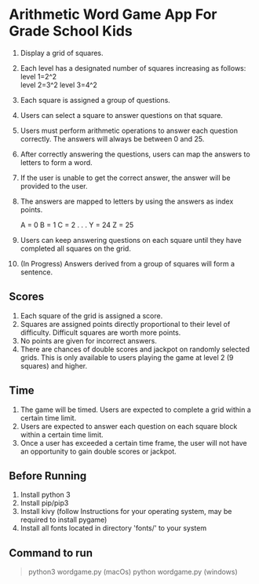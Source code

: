 # Arithmetic Word Game App For Grade School Kids

1. Display a grid of squares.
2. Each level has a designated number of squares increasing as follows:
    level 1=2^2  
    level 2=3^2
    level 3=4^2
3. Each square is assigned a group of questions.
4. Users can select a square to answer questions on that square.
5. Users must perform arithmetic operations to answer each question correctly. The answers will always be between 0 and 25.
6. After correctly answering the questions, users can map the answers to letters to form a word.
7. If the user is unable to get the correct answer, the answer will be provided to the user.
8. The answers are mapped to letters by using the answers as index points.

    A = 0
    B = 1
    C = 2
    .
    .
    .
    Y = 24
    Z = 25

9. Users can keep answering questions on each square until they have completed all squares on the grid.
10. (In Progress) Answers derived from a group of squares will form a sentence.

## Scores

1. Each square of the grid is assigned a score.
2. Squares are assigned points directly proportional to their level of difficulty. Difficult squares are worth more points.
3. No points are given for incorrect answers.
4. There are chances of double scores and jackpot on randomly selected grids. This is only available to users playing the game at            level 2 (9 squares) and higher.

## Time

1. The game will be timed. Users are expected to complete a grid within a certain time limit.
2. Users are expected to answer each question on each square block within a certain time limit.
3. Once a user has exceeded a certain time frame, the user will not have an opportunity to gain double scores or jackpot.

## Before Running

1. Install python 3
2. Install pip/pip3
3. Install kivy (follow Instructions for your operating system, may be required to install pygame)
4. Install all fonts located in directory 'fonts/' to your system

## Command to run

> python3 wordgame.py (macOs)
> python wordgame.py (windows)